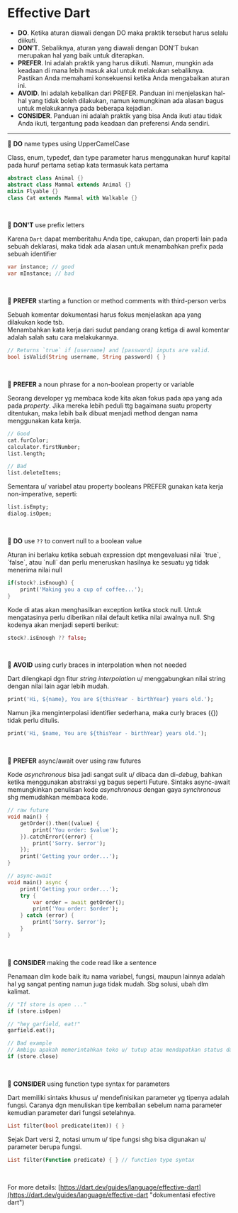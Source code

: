 # Effective Dart

* **DO**. Ketika aturan diawali dengan DO maka praktik tersebut harus selalu diikuti.
* **DON’T**. Sebaliknya, aturan yang diawali dengan DON’T bukan merupakan hal yang baik untuk diterapkan.
* **PREFER**. Ini adalah praktik yang harus diikuti. Namun, mungkin ada keadaan di mana lebih masuk akal untuk melakukan sebaliknya. Pastikan Anda memahami konsekuensi ketika Anda mengabaikan aturan ini.
* **AVOID**. Ini adalah kebalikan dari PREFER. Panduan ini menjelaskan hal-hal yang tidak boleh dilakukan, namun kemungkinan ada alasan bagus untuk melakukannya pada beberapa kejadian.
* **CONSIDER**. Panduan ini adalah praktik yang bisa Anda ikuti atau tidak Anda ikuti, tergantung pada keadaan dan preferensi Anda sendiri.

---

📌 <strong>DO</strong> name types using UpperCamelCase

<p>Class, enum, typedef, dan type parameter harus menggunakan huruf kapital pada huruf pertama setiap kata termasuk kata pertama</p>

```dart
abstract class Animal {}
abstract class Mammal extends Animal {}
mixin Flyable {}
class Cat extends Mammal with Walkable {}
```

</br>

📌 <strong>DON'T</strong> use prefix letters

<p>Karena <code>Dart</code> dapat memberitahu Anda tipe, cakupan, dan properti lain pada sebuah deklarasi, maka tidak ada alasan untuk menambahkan prefix pada sebuah identifier</p>

```dart
var instance; // good
var mInstance; // bad
```

</br>

📌 <strong>PREFER</strong> starting a function or method comments with third-person verbs

<p>Sebuah komentar dokumentasi harus fokus menjelaskan apa yang dilakukan kode tsb.</br>Menambahkan kata kerja dari sudut pandang orang ketiga di awal komentar adalah salah satu cara melakukannya.</p>

```dart
// Returns `true` if [username] and [password] inputs are valid.
bool isValid(String username, String password) { }
```

</br>

📌 <strong>PREFER</strong> a noun phrase for a non-boolean property or variable

<p>Seorang developer yg membaca kode kita akan fokus pada apa yang ada pada <i>property</i>. Jika mereka lebih peduli ttg <emp>bagaimana</emp> suatu property ditentukan, maka lebih baik dibuat menjadi method dengan nama menggunakan kata kerja.</p>

```dart
// Good
cat.furColor;
calculator.firstNumber;
list.length;

// Bad
list.deleteItems;
```

<p>Sementara u/ variabel atau property booleans <emp>PREFER</emp> gunakan kata kerja non-imperative, seperti:</p>

```dart
list.isEmpty;
dialog.isOpen;
```

</br>

📌 <strong>DO</strong> use `??` to convert null to a boolean value

<p>Aturan ini berlaku ketika sebuah expression dpt mengevaluasi nilai `true`, `false`, atau `null` dan perlu meneruskan hasilnya ke sesuatu yg tidak menerima nilai null</p>

```dart
if(stock?.isEnough) {
    print('Making you a cup of coffee...');
}
```

<p>Kode di atas akan menghasilkan exception ketika stock null. Untuk mengatasinya perlu diberikan nilai default ketika nilai awalnya null. Shg kodenya akan menjadi seperti berikut:</p>

```dart
stock?.isEnough ?? false;
```

</br>

📌 <strong>AVOID</strong> using curly braces in interpolation when not needed

<p>Dart dilengkapi dgn fitur <i>string interpolation</i> u/ menggabungkan nilai string dengan nilai lain agar lebih mudah.</p>

```dart
print('Hi, ${name}, You are ${thisYear - birthYear} years old.');
```

<p>Namun jika menginterpolasi identifier sederhana, maka curly braces ({}) tidak perlu ditulis.</p>

```dart
print('Hi, $name, You are ${thisYear - birthYear} years old.');
```

</br>

📌 <strong>PREFER</strong> async/await over using raw futures

<p>Kode <i>asynchronous</i> bisa jadi sangat sulit u/ dibaca dan di-<i>debug</i>, bahkan ketika menggunakan abstraksi yg bagus seperti Future. Sintaks async-await memungkinkan penulisan kode <i>asynchronous</i> dengan gaya <i>synchronous</i> shg memudahkan membaca kode.</p>

```dart
// raw future
void main() {
    getOrder().then((value) {
        print('You order: $value');
    }).catchError((error) {
        print('Sorry. $error');
    });
    print('Getting your order...');
}

// async-await
void main() async {
    print('Getting your order...');
    try {
        var order = await getOrder();
        print('You order: $order');
    } catch (error) {
        print('Sorry. $error');
    }
}
```

</br>

📌 <strong>CONSIDER</strong> making the code read like a sentence

<p>Penamaan dlm kode baik itu nama variabel, fungsi, maupun lainnya adalah hal yg sangat penting namun juga tidak mudah. Sbg solusi, ubah dlm kalimat.</p>

```dart
// "If store is open ..."
if (store.isOpen)

// "hey garfield, eat!"
garfield.eat();

// Bad example
// Ambigu apakah memerintahkan toko u/ tutup atau mendapatkan status dari toko
if (store.close)
```

</br>

📌 <strong>CONSIDER</strong> using function type syntax for parameters

<p>Dart memiliki sintaks khusus u/ mendefinisikan parameter yg tipenya adalah fungsi. Caranya dgn menuliskan tipe kembalian sebelum nama parameter kemudian parameter dari fungsi setelahnya.</p>

```dart
List filter(bool predicate(item)) { }
```

<p>Sejak Dart versi 2, notasi umum u/ tipe fungsi shg bisa digunakan u/ parameter berupa fungsi.</p>

```dart
List filter(Function predicate) { } // function type syntax
```

</br>

For more details: [https://dart.dev/guides/language/effective-dart](https://dart.dev/guides/language/effective-dart "dokumentasi efective dart")
